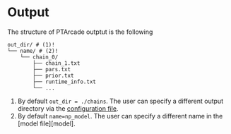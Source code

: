 # Output
The structure of PTArcade outptut is the following
```{ .sh .no-copy }
out_dir/ # (1)!
└── name/ # (2)!
    └── chain_0/
        ├── chain_1.txt
        ├── pars.txt
        ├── prior.txt
        ├── runtime_info.txt
        └── ...
```

1. By default `out_dir = ./chains`. The user can specify a different 
output directory via the [configuration file][config].
2. By default `name=np_model`. The user can specify a different 
name in the [model file][model].

[config]: ../inputs/config.md